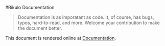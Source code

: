 #Rikulo Documentation

> Documentation is as imporatant as code. It, of course, has bugs, typos, hard-to-read, and more.
> Welcome your contribution to make the document better.

This document is rendered online at [Documentation](https://github.com/rikulo/rikulo-docs/blob/master/index.md).

